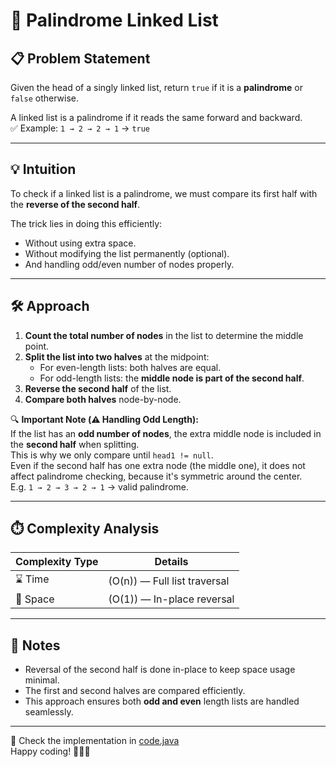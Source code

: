 # 🔁 Palindrome Linked List

## 📋 Problem Statement
Given the head of a singly linked list, return `true` if it is a **palindrome** or `false` otherwise.

A linked list is a palindrome if it reads the same forward and backward.  
✅ Example: `1 → 2 → 2 → 1` → `true`

---

## 💡 Intuition
To check if a linked list is a palindrome, we must compare its first half with the **reverse of the second half**.

The trick lies in doing this efficiently:
- Without using extra space.
- Without modifying the list permanently (optional).
- And handling odd/even number of nodes properly.

---

## 🛠️ Approach

1. **Count the total number of nodes** in the list to determine the middle point.
2. **Split the list into two halves** at the midpoint:
   - For even-length lists: both halves are equal.
   - For odd-length lists: the **middle node is part of the second half**.
3. **Reverse the second half** of the list.
4. **Compare both halves** node-by-node.

🔍 **Important Note (⚠️ Handling Odd Length):**  
If the list has an **odd number of nodes**, the extra middle node is included in the **second half** when splitting.  
This is why we only compare until `head1 != null`.  
Even if the second half has one extra node (the middle one), it does not affect palindrome checking, because it's symmetric around the center.  
E.g. `1 → 2 → 3 → 2 → 1` → valid palindrome.

---

## ⏱️ Complexity Analysis

| Complexity Type  | Details                      |
|------------------|------------------------------|
| ⌛ Time           | \(O(n)\) — Full list traversal |
| 🧠 Space          | \(O(1)\) — In-place reversal   |

---

## 🧠 Notes
- Reversal of the second half is done in-place to keep space usage minimal.
- The first and second halves are compared efficiently.
- This approach ensures both **odd and even** length lists are handled seamlessly.

---

📂 Check the implementation in [code.java](code.java)  
Happy coding! 🧑‍💻✨

